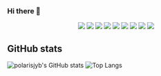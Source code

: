 ### Hi there 👋

<!--
**polarisjyb/polarisjyb** is a ✨ _special_ ✨ repository because its `README.md` (this file) appears on your GitHub profile.

Here are some ideas to get you started:

- 🔭 I’m currently working on ...
- 🌱 I’m currently learning ...
- 👯 I’m looking to collaborate on ...
- 🤔 I’m looking for help with ...
- 💬 Ask me about ...
- 📫 How to reach me: ...
- 😄 Pronouns: ...
- ⚡ Fun fact: ...
-->
<div align="center">
	<img src="https://img.shields.io/badge/JavaScript-F7DF1E?style=flat&logo=JavaScript&logoColor=white" />
	<img src="https://img.shields.io/badge/HTML5-E34F26?style=flat&logo=HTML5&logoColor=white" />
	<img src="https://img.shields.io/badge/CSS3-1572B6?style=flat&logo=CSS3&logoColor=white" />
	<img src="https://img.shields.io/badge/Three.js-000000?style=flat&logo=Three.js&logoColor=white" />
	<img src="https://img.shields.io/badge/Webpack-8DD6F9?style=flat&logo=Webpack&logoColor=white" />
	<img src="https://img.shields.io/badge/React-61DAFB?style=flat&logo=React&logoColor=white" />
	<img src="https://img.shields.io/badge/TypeScript-3178C6?style=flat&logo=TypeScript&logoColor=white" />
	<img src="https://img.shields.io/badge/Python-3776AB?style=flat&logo=Python&logoColor=white" />
	<img src="https://img.shields.io/badge/Next.js-000000?style=flat&logo=Next.js&logoColor=white" />
</div>
 
 
## GitHub stats
 
![polarisjyb's GitHub stats](https://github-readme-stats-sigma-five.vercel.app/api?username=polarisjyb&show_icons=true&theme=vue)
![Top Langs](https://github-readme-stats-sigma-five.vercel.app/api/top-langs/?username=polarisjyb&langs_count=5&layout=compact&hide=c,java,c%2B%2B,CMAKE,objective-c,objective-c%2B%2B,ejs,ruby,starlark)
